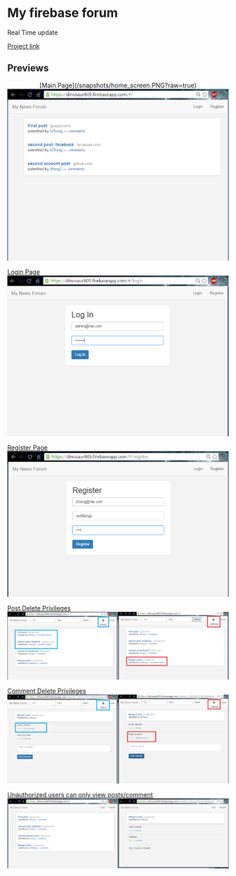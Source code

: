 # My firebase forum

Real Time update 

[Project link](https://dinosaur805.firebaseapp.com)


## Previews
<p align="center">
[Main Page](/snapshots/home_screen.PNG?raw=true)
<img src="/snapshots/home_screen.PNG?raw=true" />

[Login Page](/snapshots/login_page.PNG?raw=true)
<img src="/snapshots/login_page.PNG?raw=true" />

[Register Page](/snapshots/register_page.PNG?raw=true)
<img src="/snapshots/register_page.PNG?raw=true" />

[Post Delete Privileges](/snapshots/two_accounts.PNG?raw=true)
<img src="/snapshots/two_accounts.PNG?raw=true" />

[Comment Delete Privileges](/snapshots/two_comments.PNG?raw=true)
<img src="/snapshots/two_comments.PNG?raw=true" />

[Unauthorized users can only view posts/comment](/snapshots/unauth_view.PNG?raw=true)
<img src="/snapshots/unauth_view.PNG?raw=true" />
</p>